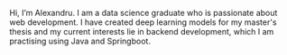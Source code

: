 Hi, I’m Alexandru. I am a data science graduate who is passionate about web development. I have created deep learning models for my master's thesis and my current interests lie in backend development, which I am practising using Java and Springboot.
